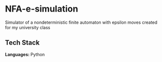 # NFA-e-simulation
Simulator of a nondeterministic finite automaton with epsilon moves created for my university class

## Tech Stack

**Languages:** Python
